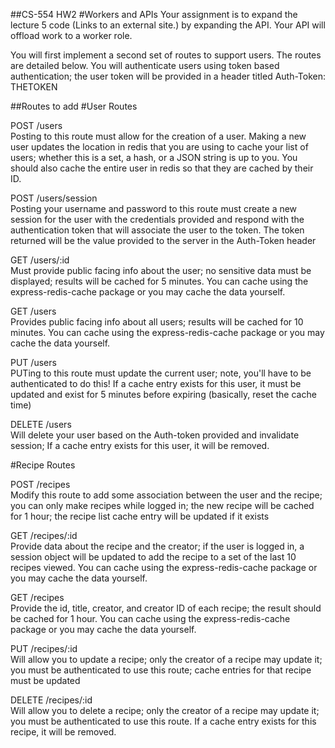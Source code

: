 ##CS-554 HW2
#Workers and APIs
Your assignment is to expand the lecture 5 code (Links to an external site.) by expanding the API. Your API will offload work to a worker role.

You will first implement a second set of routes to support users. The routes are detailed below. You will authenticate users using token based authentication; the user token will be provided in a header titled Auth-Token: THETOKEN

##Routes to add
#User Routes

POST	/users	
Posting to this route must allow for the creation of a user. Making a new user updates the location in redis that you are using to cache your list of users; whether this is a set, a hash, or a JSON string is up to you. You should also cache the entire user in redis so that they are cached by their ID.

POST	/users/session	
Posting your username and password to this route must create a new session for the user with the credentials provided and respond with the authentication token that will associate the user to the token. The token returned will be the value provided to the server in the Auth-Token header

GET	/users/:id	
Must provide public facing info about the user; no sensitive data must be displayed; results will be cached for 5 minutes. You can cache using the express-redis-cache package or you may cache the data yourself.

GET	/users	
Provides public facing info about all users; results will be cached for 10 minutes. You can cache using the express-redis-cache package or you may cache the data yourself.

PUT	/users	
PUTing to this route must update the current user; note, you'll have to be authenticated to do this! If a cache entry exists for this user, it must be updated and exist for 5 minutes before expiring (basically, reset the cache time)

DELETE	/users	
Will delete your user based on the Auth-token provided and invalidate session; If a cache entry exists for this user, it will be removed.

#Recipe Routes

POST	/recipes	
Modify this route to add some association between the user and the recipe; you can only make recipes while logged in; the new recipe will be cached for 1 hour; the recipe list cache entry will be updated if it exists

GET	/recipes/:id	
Provide data about the recipe and the creator; if the user is logged in, a session object will be updated to add the recipe to a set of the last 10 recipes viewed. You can cache using the express-redis-cache package or you may cache the data yourself.

GET	/recipes	
Provide the id, title, creator, and creator ID of each recipe; the result should be cached for 1 hour. You can cache using the express-redis-cache package or you may cache the data yourself.

PUT	/recipes/:id	
Will allow you to update a recipe; only the creator of a recipe may update it; you must be authenticated to use this route; cache entries for that recipe must be updated

DELETE	/recipes/:id	
Will allow you to delete a recipe; only the creator of a recipe may update it; you must be authenticated to use this route. If a cache entry exists for this recipe, it will be removed.
